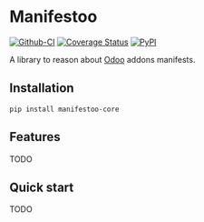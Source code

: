 # Manifestoo

[![Github-CI][github-ci]][github-link]
[![Coverage Status][codecov-badge]][codecov-link]
[![PyPI][pypi-badge]][pypi-link]

<!--- shortdesc-begin -->

A library to reason about [Odoo](https://odoo.com) addons manifests.

<!--- shortdesc-end -->

## Installation

<!--- install-begin -->

```console
pip install manifestoo-core
```

<!--- install-end -->

## Features

<!--- features-begin -->

TODO

<!--- features-end -->

## Quick start

<!--- quickstart-begin -->

TODO

<!--- quickstart-end -->


[github-ci]: https://github.com/sbidoul/manifestoo-core/actions/workflows/ci.yml/badge.svg
[github-link]: https://github.com/sbidoul/manifestoo-core
[codecov-badge]: https://codecov.io/gh/sbidoul/manifestoo-core/branch/master/graph/badge.svg
[codecov-link]: https://codecov.io/gh/sbidoul/manifestoo-core
[pypi-badge]: https://img.shields.io/pypi/v/manifestoo-core.svg
[pypi-link]: https://pypi.org/project/manifestoo-core
